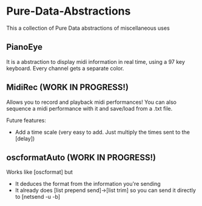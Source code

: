 # Pure-Data-Abstractions
This a collection of Pure Data abstractions of miscellaneous uses

## PianoEye

It is a abstraction to display midi information in real time, using a 97 key keyboard. Every channel gets a separate color.

## MidiRec (WORK IN PROGRESS!)

Allows you to record and playback midi performances! You can also sequence a midi performance with it and save/load from a .txt file.

Future features:

  - Add a time scale (very easy to add. Just multiply the times sent to the [delay])

## oscformatAuto (WORK IN PROGRESS!)

Works like [oscformat] but

  * It deduces the format from the information you're sending
  * It already does [list prepend send]->[list trim] so you can send it directly to [netsend -u -b]
